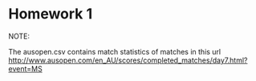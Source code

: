 # Homework 1

NOTE:

The ausopen.csv contains match statistics of matches in this url http://www.ausopen.com/en_AU/scores/completed_matches/day7.html?event=MS
